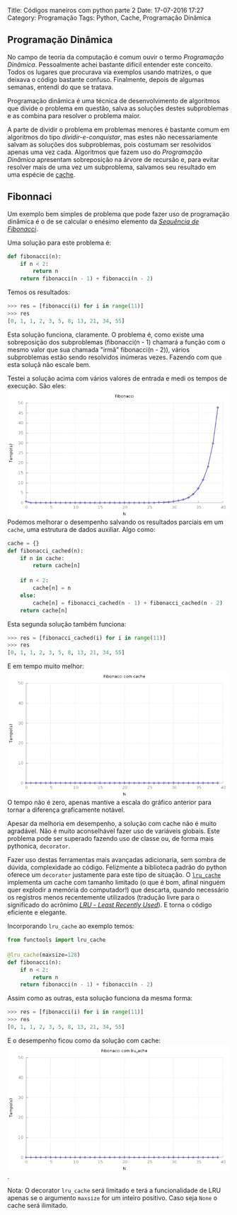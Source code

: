 Title: Códigos maneiros com python parte 2
Date: 17-07-2016 17:27
Category: Programação
Tags: Python, Cache, Programação Dinâmica

## Programação Dinâmica
No campo de teoria da computação é comum ouvir o termo _Programação Dinâmica_.
Pessoalmente achei bastante difícil entender este conceito. Todos os
lugares que procurava via exemplos usando matrizes, o que deixava o
código bastante confuso. Finalmente, depois de algumas semanas, entendi
do que se tratava.

Programação dinâmica é uma técnica de desenvolvimento de algoritmos que
divide o problema em questão, salva as soluções destes subproblemas e
as combina para resolver o problema maior.

A parte de dividir o problema em problemas menores é bastante comum em
algoritmos do tipo _dividir-e-conquistar_, mas estes não necessariamente
salvam as soluções dos subproblemas, pois costumam ser resolvidos
apenas uma vez cada. Algoritmos que fazem uso do _Programação Dinâmica_
apresentam sobreposição na árvore de recursão e, para evitar resolver
mais de uma vez um subproblema, salvamos seu resultado em uma espécie de [cache](https://pt.wikipedia.org/wiki/Cache).

## Fibonnaci
Um exemplo bem simples de problema que pode fazer uso de programação
dinâmica é o de se calcular o enésimo elemento da [_Sequência de Fibonacci_](https://pt.wikipedia.org/wiki/Sequ%C3%AAncia_de_Fibonacci).

Uma solução para este problema é:
```python
def fibonacci(n):
    if n < 2:
        return n
    return fibonacci(n - 1) + fibonacci(n - 2)
```
Temos os resultados:
```python
>>> res = [fibonacci(i) for i in range(11)]
>>> res
[0, 1, 1, 2, 3, 5, 8, 13, 21, 34, 55]
```
Esta solução funciona, claramente. O problema é, como existe uma
sobreposição dos subproblemas (fibonacci(n - 1) chamará a função com
o mesmo valor que sua chamada "irmã" fibonacci(n - 2)), vários
subproblemas estão sendo resolvidos inúmeras vezes. Fazendo com que
esta soluçã não escale bem.

Testei a solução acima com vários valores de entrada e medi os tempos
de execução. São eles:
![fibonacci_lento](images/fib_lento.png)
Podemos melhorar o desempenho salvando os resultados parciais em um
`cache`, uma estrutura de dados auxiliar. Algo como:
```python
cache = {}
def fibonacci_cached(n):
    if n in cache:
        return cache[n]

    if n < 2:
        cache[n] = n
    else:
        cache[n] = fibonacci_cached(n - 1) + fibonacci_cached(n - 2)
    return cache[n]
```
Esta segunda solução também funciona:
```python
>>> res = [fibonacci_cached(i) for i in range(11)]
>>> res
[0, 1, 1, 2, 3, 5, 8, 13, 21, 34, 55]
```
E em tempo muito melhor:
![fibonacci_cached](images/fib_cache.png)
O tempo não é zero, apenas mantive a escala do gráfico anterior para
tornar a diferença graficamente notável.

Apesar da melhoria em desempenho, a solução com cache não é muito agradável.
Não é muito aconselhável fazer uso de variáveis globais. Este problema
pode ser superado fazendo uso de classe ou, de forma mais pythonica,
`decorator`.

Fazer uso destas ferramentas mais avançadas adicionaria,
sem sombra de dúvida, complexidade ao código. Felizmente a biblioteca
padrão do python oferece um `decorator` justamente para este tipo de situação.
O [`lru_cache`](https://docs.python.org/3/library/functools.html?highlight=lru_cache#functools.lru_cache) implementa um cache com tamanho limitado (o que é bom,
afinal ninguém quer explodir a memória do computador!) que descarta,
quando necessário os registros menos recentemente utilizados (tradução
livre para o significado do acrônimo [*LRU* - _Least Recently Used_](https://en.wikipedia.org/wiki/Cache_algorithms#Examples)). E torna o código eficiente e elegante.

Incorporando `lru_cache` ao exemplo temos:
```python
from functools import lru_cache

@lru_cache(maxsize=128)
def fibonacci(n):
    if n < 2:
        return n
    return fibonacci(n - 1) + fibonacci(n - 2)
```
Assim como as outras, esta solução funciona da mesma forma:
```python
>>> res = [fibonacci(i) for i in range(11)]
>>> res
[0, 1, 1, 2, 3, 5, 8, 13, 21, 34, 55]
```
E o desempenho ficou como da solução com cache:
![](images/fib_lru.png).

Nota: O decorator `lru_cache` será limitado e terá a funcionalidade de LRU
apenas se o argumento `maxsize` for um inteiro positivo. Caso seja `None`
o cache será ilimitado.
